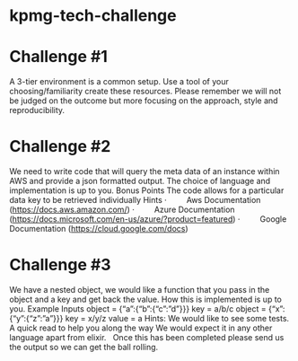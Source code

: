# kpmg-tech-challenge
 
# Challenge #1

A 3-tier environment is a common setup. Use a tool of your choosing/familiarity create these resources. Please remember we will not be judged on the outcome but more focusing on the approach, style and reproducibility.
 
# Challenge #2

We need to write code that will query the meta data of an instance within AWS and provide a json formatted output. The choice of language and implementation is up to you.
Bonus Points
The code allows for a particular data key to be retrieved individually
Hints
·         Aws Documentation (https://docs.aws.amazon.com/)
·         Azure Documentation (https://docs.microsoft.com/en-us/azure/?product=featured)
·         Google Documentation (https://cloud.google.com/docs)
 
# Challenge #3

We have a nested object, we would like a function that you pass in the object and a key and get back the value. How this is implemented is up to you.
Example Inputs
object = {“a”:{“b”:{“c”:”d”}}}
key = a/b/c
object = {“x”:{“y”:{“z”:”a”}}}
key = x/y/z
value = a
Hints:
We would like to see some tests. A quick read to help you along the way
We would expect it in any other language apart from elixir.
 
Once this has been completed please send us the output so we can get the ball rolling.
 
